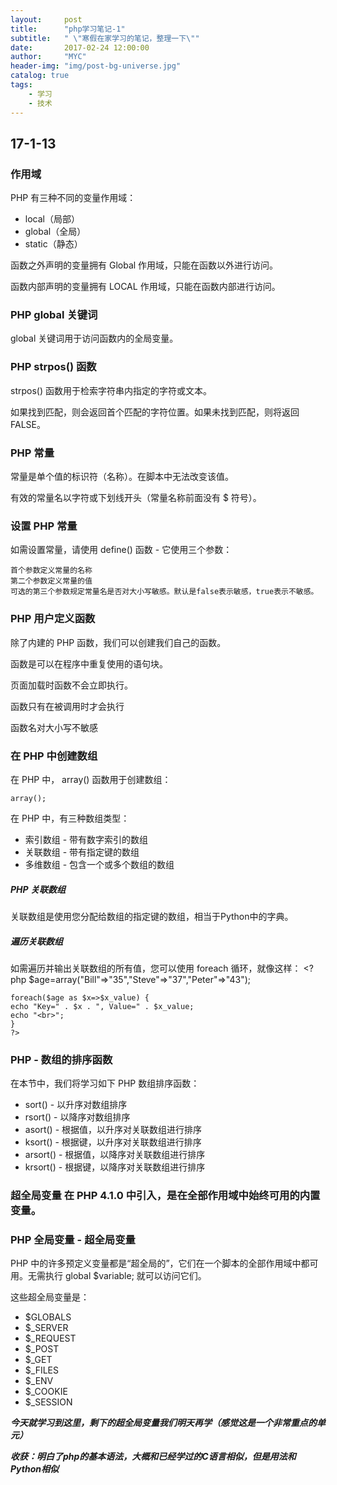 ```yaml
---
layout:     post
title:      "php学习笔记-1"
subtitle:   " \"寒假在家学习的笔记，整理一下\""
date:       2017-02-24 12:00:00
author:     "MYC"
header-img: "img/post-bg-universe.jpg"
catalog: true
tags:
    - 学习 
    - 技术
---
```



## 17-1-13

### 作用域

PHP 有三种不同的变量作用域：

* local（局部）
* global（全局）
* static（静态）

函数之外声明的变量拥有 Global 作用域，只能在函数以外进行访问。

函数内部声明的变量拥有 LOCAL 作用域，只能在函数内部进行访问。

### PHP global 关键词
global 关键词用于访问函数内的全局变量。

### PHP strpos() 函数

strpos() 函数用于检索字符串内指定的字符或文本。

如果找到匹配，则会返回首个匹配的字符位置。如果未找到匹配，则将返回 FALSE。

### PHP 常量

常量是单个值的标识符（名称）。在脚本中无法改变该值。

有效的常量名以字符或下划线开头（常量名称前面没有 $ 符号）。

### 设置 PHP 常量

如需设置常量，请使用 define() 函数 - 它使用三个参数：

    首个参数定义常量的名称
    第二个参数定义常量的值
    可选的第三个参数规定常量名是否对大小写敏感。默认是false表示敏感，true表示不敏感。

### PHP 用户定义函数

除了内建的 PHP 函数，我们可以创建我们自己的函数。

函数是可以在程序中重复使用的语句块。

页面加载时函数不会立即执行。

函数只有在被调用时才会执行

函数名对大小写不敏感

### 在 PHP 中创建数组

在 PHP 中， array() 函数用于创建数组：
	
	array();

在 PHP 中，有三种数组类型：

* 索引数组 - 带有数字索引的数组
* 关联数组 - 带有指定键的数组
* 多维数组 - 包含一个或多个数组的数组

##### PHP 关联数组

关联数组是使用您分配给数组的指定键的数组，相当于Python中的字典。

##### 遍历关联数组

如需遍历并输出关联数组的所有值，您可以使用 foreach 循环，就像这样：
	<?php
	$age=array("Bill"=>"35","Steve"=>"37","Peter"=>"43");

	foreach($age as $x=>$x_value) {
  	echo "Key=" . $x . ", Value=" . $x_value;
  	echo "<br>";
	}
	?>
### PHP - 数组的排序函数

在本节中，我们将学习如下 PHP 数组排序函数：

* sort() - 以升序对数组排序
* rsort() - 以降序对数组排序
* asort() - 根据值，以升序对关联数组进行排序
* ksort() - 根据键，以升序对关联数组进行排序
* arsort() - 根据值，以降序对关联数组进行排序
* krsort() - 根据键，以降序对关联数组进行排序

### 超全局变量 在 PHP 4.1.0 中引入，是在全部作用域中始终可用的内置变量。

### PHP 全局变量 - 超全局变量

PHP 中的许多预定义变量都是“超全局的”，它们在一个脚本的全部作用域中都可用。无需执行 global $variable; 就可以访问它们。

这些超全局变量是：

* $GLOBALS
* $_SERVER
* $_REQUEST
* $_POST
* $_GET
* $_FILES
* $_ENV
* $_COOKIE
* $_SESSION

***今天就学习到这里，剩下的超全局变量我们明天再学（感觉这是一个非常重点的单元）***

***收获：明白了php的基本语法，大概和已经学过的C语言相似，但是用法和Python相似***




